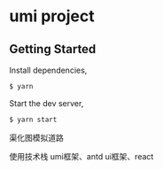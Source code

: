 # umi project

## Getting Started

Install dependencies,

```bash
$ yarn
```

Start the dev server,

```bash
$ yarn start
```

渠化图模拟道路

使用技术栈 umi框架、antd ui框架、react
